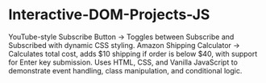 # Interactive-DOM-Projects-JS
YouTube-style Subscribe Button → Toggles between Subscribe and Subscribed with dynamic CSS styling.  Amazon Shipping Calculator → Calculates total cost, adds $10 shipping if order is below $40, with support for Enter key submission.  Uses HTML, CSS, and Vanilla JavaScript to demonstrate event handling, class manipulation, and conditional logic.  
